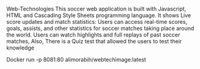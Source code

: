 Web-Technologies
This soccer web application is built with Javascript, HTML and Cascading Style Sheets programming language. It shows Live score updates and match statistics: Users can access real-time scores, goals, assists, and other statistics for soccer matches taking place around the world. Users can watch highlights and full replays of past soccer matches, Also, There is a Quiz test that allowed the users to test their knowledge


Docker run -p 8081:80 alimorabih/webtechimage:latest

